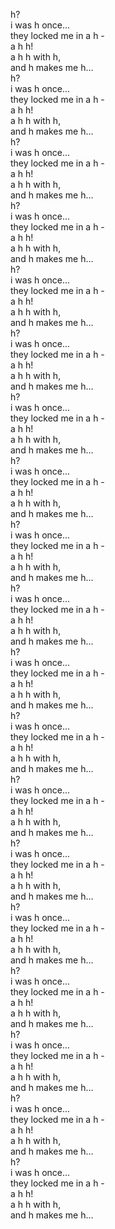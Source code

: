 h?  
i was h once...  
they locked me in a h -  
a h h!  
a h h with h,  
and h makes me h...  
h?  
i was h once...  
they locked me in a h -  
a h h!  
a h h with h,  
and h makes me h...  
h?  
i was h once...  
they locked me in a h -  
a h h!  
a h h with h,  
and h makes me h...  
h?  
i was h once...  
they locked me in a h -  
a h h!  
a h h with h,  
and h makes me h...  
h?  
i was h once...  
they locked me in a h -  
a h h!  
a h h with h,  
and h makes me h...  
h?  
i was h once...  
they locked me in a h -  
a h h!  
a h h with h,  
and h makes me h...  
h?  
i was h once...  
they locked me in a h -  
a h h!  
a h h with h,  
and h makes me h...  
h?  
i was h once...  
they locked me in a h -  
a h h!  
a h h with h,  
and h makes me h...  
h?  
i was h once...  
they locked me in a h -  
a h h!  
a h h with h,  
and h makes me h...  
h?  
i was h once...  
they locked me in a h -  
a h h!  
a h h with h,  
and h makes me h...  
h?  
i was h once...  
they locked me in a h -  
a h h!  
a h h with h,  
and h makes me h...  
h?  
i was h once...  
they locked me in a h -  
a h h!  
a h h with h,  
and h makes me h...  
h?  
i was h once...  
they locked me in a h -  
a h h!  
a h h with h,  
and h makes me h...  
h?  
i was h once...  
they locked me in a h -  
a h h!  
a h h with h,  
and h makes me h...  
h?  
i was h once...  
they locked me in a h -  
a h h!  
a h h with h,  
and h makes me h...  
h?  
i was h once...  
they locked me in a h -  
a h h!  
a h h with h,  
and h makes me h...  
h?  
i was h once...  
they locked me in a h -  
a h h!  
a h h with h,  
and h makes me h...  
h?  
i was h once...  
they locked me in a h -  
a h h!  
a h h with h,  
and h makes me h...  
h?  
i was h once...  
they locked me in a h -  
a h h!  
a h h with h,  
and h makes me h...  
